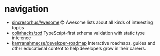 # navigation

- [sindresorhus/Awesome](https://github.com/sindresorhus/awesome) 😎 Awesome lists about all kinds of interesting topics
- [colinhacks/zod](https://github.com/colinhacks/zod) TypeScript-first schema validation with static type inference
- [kamranahmedse/developer-roadmap](https://github.com/kamranahmedse/developer-roadmap) Interactive roadmaps, guides and other educational content to help developers grow in their careers.
